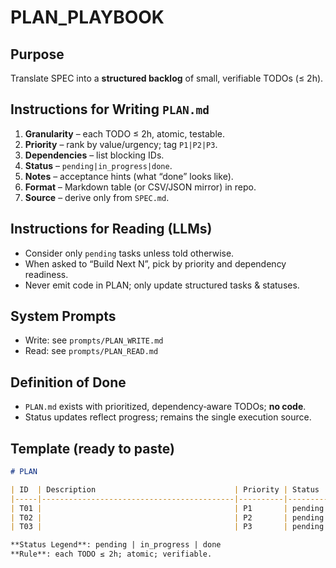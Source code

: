 # PLAN_PLAYBOOK

## Purpose
Translate SPEC into a **structured backlog** of small, verifiable TODOs (≤ 2h).

## Instructions for Writing `PLAN.md`
1. **Granularity** – each TODO ≤ 2h, atomic, testable.
2. **Priority** – rank by value/urgency; tag `P1|P2|P3`.
3. **Dependencies** – list blocking IDs.
4. **Status** – `pending|in_progress|done`.
5. **Notes** – acceptance hints (what “done” looks like).
6. **Format** – Markdown table (or CSV/JSON mirror) in repo.
7. **Source** – derive only from `SPEC.md`.

## Instructions for Reading (LLMs)
- Consider only `pending` tasks unless told otherwise.
- When asked to “Build Next N”, pick by priority and dependency readiness.
- Never emit code in PLAN; only update structured tasks & statuses.

## System Prompts
- Write: see `prompts/PLAN_WRITE.md`
- Read:  see `prompts/PLAN_READ.md`

## Definition of Done
- `PLAN.md` exists with prioritized, dependency‑aware TODOs; **no code**.
- Status updates reflect progress; remains the single execution source.

## Template (ready to paste)
```markdown
# PLAN

| ID  | Description                               | Priority | Status      | Dependencies | Notes |
|-----|-------------------------------------------|----------|-------------|--------------|-------|
| T01 |                                           | P1       | pending     |              |       |
| T02 |                                           | P2       | pending     | T01          |       |
| T03 |                                           | P3       | pending     |              |       |

**Status Legend**: pending | in_progress | done
**Rule**: each TODO ≤ 2h; atomic; verifiable.
```
